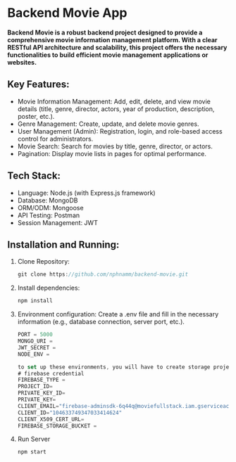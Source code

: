 # Backend Movie App
**Backend Movie is a robust backend project designed to provide a comprehensive movie information management platform. With a clear RESTful API architecture and scalability, this project offers the necessary functionalities to build efficient movie management applications or websites.**
## Key Features: 
- Movie Information Management: Add, edit, delete, and view movie details (title, genre, director, actors, year of production, description, poster, etc.).
- Genre Management: Create, update, and delete movie genres.
- User Management (Admin): Registration, login, and role-based access control for administrators.
- Movie Search: Search for movies by title, genre, director, or actors.
- Pagination: Display movie lists in pages for optimal performance.
## Tech Stack: 
- Language: Node.js (with Express.js framework)
- Database: MongoDB 
- ORM/ODM: Mongoose 
- API Testing: Postman
- Session Management: JWT
## Installation and Running: 
1. Clone Repository:
   ```javascript
   git clone https://github.com/nphnamm/backend-movie.git
   

2. Install dependencies:
   ```javascript
   npm install
3. Environment configuration:
   Create a .env file and fill in the necessary information (e.g., database connection, server port, etc.).
   ```javascript
   PORT = 5000
   MONGO_URI =
   JWT_SECRET =
   NODE_ENV = 

   to set up these environments, you will have to create storage project in Firebase.
   # firebase credential 
   FIREBASE_TYPE =
   PROJECT_ID= 
   PRIVATE_KEY_ID= 
   PRIVATE_KEY=
   CLIENT_EMAIL="firebase-adminsdk-6q44q@moviefullstack.iam.gserviceaccount.com"
   CLIENT_ID="104633749347033414624"
   CLIENT_X509_CERT_URL=
   FIREBASE_STORAGE_BUCKET =
4. Run Server
   ```javascript
   npm start 


